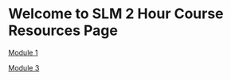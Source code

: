# Welcome to SLM 2 Hour Course Resources Page

[Module 1](Module1/readme.md)

[Module 3](module3/readme.md)




